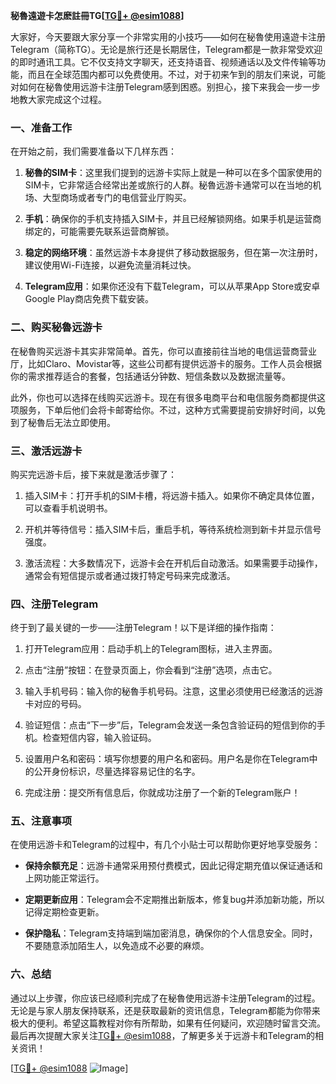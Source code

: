 **秘魯遠遊卡怎麽註冊TG[[TG💪+ @esim1088](https://t.me/s/esim1088)]**

大家好，今天要跟大家分享一个非常实用的小技巧——如何在秘魯使用遠遊卡注册Telegram（简称TG）。无论是旅行还是长期居住，Telegram都是一款非常受欢迎的即时通讯工具。它不仅支持文字聊天，还支持语音、视频通话以及文件传输等功能，而且在全球范围内都可以免费使用。不过，对于初来乍到的朋友们来说，可能对如何在秘魯使用远游卡注册Telegram感到困惑。别担心，接下来我会一步一步地教大家完成这个过程。

### 一、准备工作

在开始之前，我们需要准备以下几样东西：

1. **秘魯的SIM卡**：这里我们提到的远游卡实际上就是一种可以在多个国家使用的SIM卡，它非常适合经常出差或旅行的人群。秘魯远游卡通常可以在当地的机场、大型商场或者专门的电信营业厅购买。

2. **手机**：确保你的手机支持插入SIM卡，并且已经解锁网络。如果手机是运营商绑定的，可能需要先联系运营商解锁。

3. **稳定的网络环境**：虽然远游卡本身提供了移动数据服务，但在第一次注册时，建议使用Wi-Fi连接，以避免流量消耗过快。

4. **Telegram应用**：如果你还没有下载Telegram，可以从苹果App Store或安卓Google Play商店免费下载安装。

### 二、购买秘魯远游卡

在秘魯购买远游卡其实非常简单。首先，你可以直接前往当地的电信运营商营业厅，比如Claro、Movistar等，这些公司都有提供远游卡的服务。工作人员会根据你的需求推荐适合的套餐，包括通话分钟数、短信条数以及数据流量等。

此外，你也可以选择在线购买远游卡。现在有很多电商平台和电信服务商都提供这项服务，下单后他们会将卡邮寄给你。不过，这种方式需要提前安排好时间，以免到了秘魯后无法立即使用。

### 三、激活远游卡

购买完远游卡后，接下来就是激活步骤了：

1. 插入SIM卡：打开手机的SIM卡槽，将远游卡插入。如果你不确定具体位置，可以查看手机说明书。

2. 开机并等待信号：插入SIM卡后，重启手机，等待系统检测到新卡并显示信号强度。

3. 激活流程：大多数情况下，远游卡会在开机后自动激活。如果需要手动操作，通常会有短信提示或者通过拨打特定号码来完成激活。

### 四、注册Telegram

终于到了最关键的一步——注册Telegram！以下是详细的操作指南：

1. 打开Telegram应用：启动手机上的Telegram图标，进入主界面。

2. 点击“注册”按钮：在登录页面上，你会看到“注册”选项，点击它。

3. 输入手机号码：输入你的秘魯手机号码。注意，这里必须使用已经激活的远游卡对应的号码。

4. 验证短信：点击“下一步”后，Telegram会发送一条包含验证码的短信到你的手机。检查短信内容，输入验证码。

5. 设置用户名和密码：填写你想要的用户名和密码。用户名是你在Telegram中的公开身份标识，尽量选择容易记住的名字。

6. 完成注册：提交所有信息后，你就成功注册了一个新的Telegram账户！

### 五、注意事项

在使用远游卡和Telegram的过程中，有几个小贴士可以帮助你更好地享受服务：

- **保持余额充足**：远游卡通常采用预付费模式，因此记得定期充值以保证通话和上网功能正常运行。
  
- **定期更新应用**：Telegram会不定期推出新版本，修复bug并添加新功能，所以记得定期检查更新。

- **保护隐私**：Telegram支持端到端加密消息，确保你的个人信息安全。同时，不要随意添加陌生人，以免造成不必要的麻烦。

### 六、总结

通过以上步骤，你应该已经顺利完成了在秘魯使用远游卡注册Telegram的过程。无论是与家人朋友保持联系，还是获取最新的资讯信息，Telegram都能为你带来极大的便利。希望这篇教程对你有所帮助，如果有任何疑问，欢迎随时留言交流。最后再次提醒大家关注[TG💪+ @esim1088](https://t.me/s/esim1088)，了解更多关于远游卡和Telegram的相关资讯！

[[TG💪+ @esim1088](https://t.me/s/esim1088) ![Image](https://i.postimg.cc/4NQfJmqS/Snipaste-2025-05-13-00-14-12.png)]